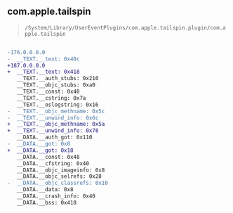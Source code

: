 ## com.apple.tailspin

> `/System/Library/UserEventPlugins/com.apple.tailspin.plugin/com.apple.tailspin`

```diff

-176.0.0.0.0
-  __TEXT.__text: 0x40c
+187.0.0.0.0
+  __TEXT.__text: 0x418
   __TEXT.__auth_stubs: 0x210
   __TEXT.__objc_stubs: 0xa0
   __TEXT.__const: 0x40
   __TEXT.__cstring: 0x7a
   __TEXT.__oslogstring: 0x16
-  __TEXT.__objc_methname: 0x5c
-  __TEXT.__unwind_info: 0x6c
+  __TEXT.__objc_methname: 0x5a
+  __TEXT.__unwind_info: 0x78
   __DATA.__auth_got: 0x110
-  __DATA.__got: 0x8
+  __DATA.__got: 0x18
   __DATA.__const: 0x48
   __DATA.__cfstring: 0x40
   __DATA.__objc_imageinfo: 0x8
   __DATA.__objc_selrefs: 0x28
-  __DATA.__objc_classrefs: 0x10
   __DATA.__data: 0x8
   __DATA.__crash_info: 0x40
   __DATA.__bss: 0x410

```
